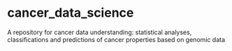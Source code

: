 # cancer_data_science
A repository for cancer data understanding: statistical analyses, classifications and predictions of cancer properties based on genomic data 
